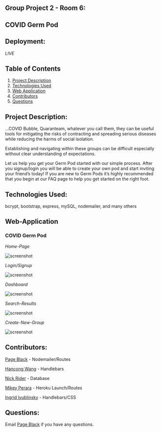 ## Group Project 2 - Room 6:

## COVID Germ Pod

## Deployment:

_LIVE_

## Table of Contents

1. [Project Description](#project-description)
2. [Technologies Used](#technologies-used)
3. [Web Application](#web-application)
4. [Contributors](#contributors)
5. [Questions](#questions)

## Project Description:

…COVID Bubble, Quaranteam, whatever you call them, they can be useful tools for mitigating the risks of contracting and spreading serious diseases while reducing the harms of social isolation.

Establishing and navigating within these groups can be difficult especially without clear understanding of expectations.

Let us help you get your Germ Pod started with our simple process. After you signup/login you will be able to create your own pod and start inviting your friend’s today! If you are new to Germ Pods it’s highly recommended that you begin at our FAQ page to help you get started on the right foot.

## Technologies Used:

bcrypt, bootstrap, express, mySQL, nodemailer, and many others

## Web-Application

### COVID Germ Pod

_Home-Page_

![screenshot](https://github.com/rnick1/Group_6/blob/main/public/images/home-page.PNG)

_Login/Signup_

![screenshot](https://github.com/rnick1/Group_6/blob/main/public/images/login.png)

_Dashboard_

![screenshot](https://github.com/rnick1/Group_6/blob/main/public/images/dashboard.png)

_Search-Results_

![screenshot](https://github.com/rnick1/Group_6/blob/main/public/images/searchresult.png)

_Create-New-Group_

![screenshot](https://github.com/rnick1/Group_6/blob/main/public/images/new-group.png)

## Contributors:

[Page Black](https://www.github.com/noheropage) - Nodemailer/Routes

[Hancong Wang](https://www.github.com/herita7171) - Handlebars

[Nick Rider](https://www.github.com/rnick1) - Database

[Mikey Perara](https://www.github.com/mikeyp957) - Heroku Launch/Routes

[Ingrid lyublinsky](https://www.github.com/ilyublinsky) - Handlebars/CSS

## Questions:

Email [Page Black](#mursepage@gmail.com) if you have any questions.

